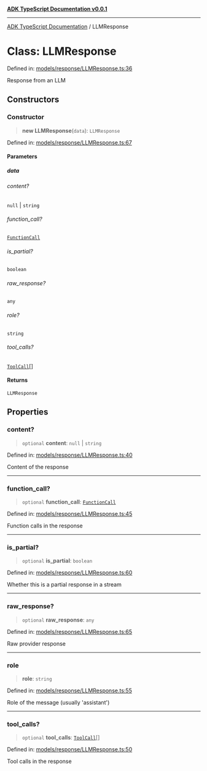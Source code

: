 [**ADK TypeScript Documentation v0.0.1**](../README.md)

***

[ADK TypeScript Documentation](../globals.md) / LLMResponse

# Class: LLMResponse

Defined in: [models/response/LLMResponse.ts:36](https://github.com/pontus-devoteam/adk-typescript/blob/debe65286edf8e899c3500f5b5966544d2447b8d/src/models/response/LLMResponse.ts#L36)

Response from an LLM

## Constructors

### Constructor

> **new LLMResponse**(`data`): `LLMResponse`

Defined in: [models/response/LLMResponse.ts:67](https://github.com/pontus-devoteam/adk-typescript/blob/debe65286edf8e899c3500f5b5966544d2447b8d/src/models/response/LLMResponse.ts#L67)

#### Parameters

##### data

###### content?

`null` \| `string`

###### function_call?

[`FunctionCall`](../interfaces/FunctionCall.md)

###### is_partial?

`boolean`

###### raw_response?

`any`

###### role?

`string`

###### tool_calls?

[`ToolCall`](../interfaces/ToolCall.md)[]

#### Returns

`LLMResponse`

## Properties

### content?

> `optional` **content**: `null` \| `string`

Defined in: [models/response/LLMResponse.ts:40](https://github.com/pontus-devoteam/adk-typescript/blob/debe65286edf8e899c3500f5b5966544d2447b8d/src/models/response/LLMResponse.ts#L40)

Content of the response

***

### function\_call?

> `optional` **function\_call**: [`FunctionCall`](../interfaces/FunctionCall.md)

Defined in: [models/response/LLMResponse.ts:45](https://github.com/pontus-devoteam/adk-typescript/blob/debe65286edf8e899c3500f5b5966544d2447b8d/src/models/response/LLMResponse.ts#L45)

Function calls in the response

***

### is\_partial?

> `optional` **is\_partial**: `boolean`

Defined in: [models/response/LLMResponse.ts:60](https://github.com/pontus-devoteam/adk-typescript/blob/debe65286edf8e899c3500f5b5966544d2447b8d/src/models/response/LLMResponse.ts#L60)

Whether this is a partial response in a stream

***

### raw\_response?

> `optional` **raw\_response**: `any`

Defined in: [models/response/LLMResponse.ts:65](https://github.com/pontus-devoteam/adk-typescript/blob/debe65286edf8e899c3500f5b5966544d2447b8d/src/models/response/LLMResponse.ts#L65)

Raw provider response

***

### role

> **role**: `string`

Defined in: [models/response/LLMResponse.ts:55](https://github.com/pontus-devoteam/adk-typescript/blob/debe65286edf8e899c3500f5b5966544d2447b8d/src/models/response/LLMResponse.ts#L55)

Role of the message (usually 'assistant')

***

### tool\_calls?

> `optional` **tool\_calls**: [`ToolCall`](../interfaces/ToolCall.md)[]

Defined in: [models/response/LLMResponse.ts:50](https://github.com/pontus-devoteam/adk-typescript/blob/debe65286edf8e899c3500f5b5966544d2447b8d/src/models/response/LLMResponse.ts#L50)

Tool calls in the response
